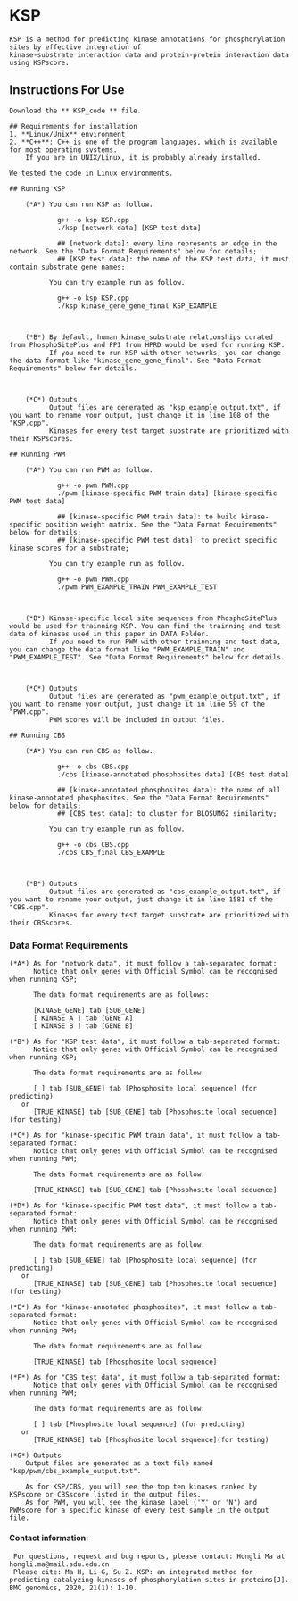 # KSP
	KSP is a method for predicting kinase annotations for phosphorylation sites by effective integration of 
	kinase-substrate interaction data and protein-protein interaction data using KSPscore.

## Instructions For Use
	Download the ** KSP_code ** file.
	
	## Requirements for installation
	1. **Linux/Unix** environment
	2. **C++**: C++ is one of the program languages, which is available for most operating systems. 
		If you are in UNIX/Linux, it is probably already installed.

	We tested the code in Linux environments.

	## Running KSP
		
		(*A*) You can run KSP as follow.

				g++ -o ksp KSP.cpp
				./ksp [network data] [KSP test data]

				## [network data]: every line represents an edge in the network. See the "Data Format Requirements" below for details;
				## [KSP test data]: the name of the KSP test data, it must contain substrate gene names;

			  You can try example run as follow.

				g++ -o ksp KSP.cpp
				./ksp kinase_gene_gene_final KSP_EXAMPLE
				

		
		(*B*) By default, human kinase_substrate relationships curated from PhosphoSitePlus and PPI from HPRD would be used for running KSP.
			  If you need to run KSP with other networks, you can change the data format like "kinase_gene_gene_final". See "Data Format Requirements" below for details. 
		
				
				
		(*C*) Outputs
			  Output files are generated as "ksp_example_output.txt", if you want to rename your output, just change it in line 108 of the "KSP.cpp". 
			  Kinases for every test target substrate are prioritized with their KSPscores.
	
	## Running PWM
	
	    (*A*) You can run PWM as follow.

				g++ -o pwm PWM.cpp
				./pwm [kinase-specific PWM train data] [kinase-specific PWM test data]

				## [kinase-specific PWM train data]: to build kinase-specific position weight matrix. See the "Data Format Requirements" below for details;
				## [kinase-specific PWM test data]: to predict specific kinase scores for a substrate; 

			  You can try example run as follow.

				g++ -o pwm PWM.cpp
				./pwm PWM_EXAMPLE_TRAIN PWM_EXAMPLE_TEST
				

		
		(*B*) Kinase-specific local site sequences from PhosphoSitePlus would be used for trainning KSP. You can find the trainning and test data of kinases used in this paper in DATA Folder.
			  If you need to run PWM with other trainning and test data, you can change the data format like "PWM_EXAMPLE_TRAIN" and "PWM_EXAMPLE_TEST". See "Data Format Requirements" below for details. 
		
				
				
		(*C*) Outputs
			  Output files are generated as "pwm_example_output.txt", if you want to rename your output, just change it in line 59 of the "PWM.cpp". 
			  PWM scores will be included in output files.
	    
	## Running CBS
	
	    (*A*) You can run CBS as follow.

				g++ -o cbs CBS.cpp
				./cbs [kinase-annotated phosphosites data] [CBS test data]

				## [kinase-annotated phosphosites data]: the name of all kinase-annotated phosphosites. See the "Data Format Requirements" below for details;
				## [CBS test data]: to cluster for BLOSUM62 similarity; 

			  You can try example run as follow.

				g++ -o cbs CBS.cpp
				./cbs CBS_final CBS_EXAMPLE
				
				
				
		(*B*) Outputs
			  Output files are generated as "cbs_example_output.txt", if you want to rename your output, just change it in line 1581 of the "CBS.cpp". 
			  Kinases for every test target substrate are prioritized with their CBSscores.
	    
### Data Format Requirements
	(*A*) As for "network data", it must follow a tab-separated format:
		  Notice that only genes with Official Symbol can be recognised when running KSP;
		
		  The data format requirements are as follows:
		
		  [KINASE_GENE] tab [SUB_GENE]
		  [ KINASE A ] tab [GENE A]
		  [ KINASE B ] tab [GENE B]
		
	(*B*) As for "KSP test data", it must follow a tab-separated format:
		  Notice that only genes with Official Symbol can be recognised when running KSP;
		
		  The data format requirements are as follow: 
			
		  [ ] tab [SUB_GENE] tab [Phosphosite local sequence] (for predicting)
	   or
		  [TRUE_KINASE] tab [SUB_GENE] tab [Phosphosite local sequence](for testing)
		
	(*C*) As for "kinase-specific PWM train data", it must follow a tab-separated format:
	      Notice that only genes with Official Symbol can be recognised when running PWM;
		
		  The data format requirements are as follow: 
	      
	      [TRUE_KINASE] tab [SUB_GENE] tab [Phosphosite local sequence]
	 
	(*D*) As for "kinase-specific PWM test data", it must follow a tab-separated format:
	      Notice that only genes with Official Symbol can be recognised when running PWM;
		
		  The data format requirements are as follow: 
	      
	      [ ] tab [SUB_GENE] tab [Phosphosite local sequence] (for predicting)
	   or
		  [TRUE_KINASE] tab [SUB_GENE] tab [Phosphosite local sequence](for testing)
		  
	(*E*) As for "kinase-annotated phosphosites", it must follow a tab-separated format:
	      Notice that only genes with Official Symbol can be recognised when running PWM;
		
		  The data format requirements are as follow: 
	      
	      [TRUE_KINASE] tab [Phosphosite local sequence]
	
	(*F*) As for "CBS test data", it must follow a tab-separated format:
	      Notice that only genes with Official Symbol can be recognised when running PWM;
		
		  The data format requirements are as follow: 
		  
	      [ ] tab [Phosphosite local sequence] (for predicting)
	   or
		  [TRUE_KINASE] tab [Phosphosite local sequence](for testing)
		  
	(*G*) Outputs
		Output files are generated as a text file named "ksp/pwm/cbs_example_output.txt". 
		
		As for KSP/CBS, you will see the top ten kinases ranked by KSPscore or CBSscore listed in the output files.
        As for PWM, you will see the kinase label ('Y' or 'N') and PWMscore for a specific kinase of every test sample in the output file.		
	
#### Contact information:
     For questions, request and bug reports, please contact: Hongli Ma at hongli.ma@mail.sdu.edu.cn
     Please cite: Ma H, Li G, Su Z. KSP: an integrated method for predicting catalyzing kinases of phosphorylation sites in proteins[J]. BMC genomics, 2020, 21(1): 1-10. 
